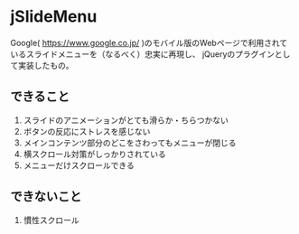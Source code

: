 jSlideMenu
==========
Google( https://www.google.co.jp/ )のモバイル版のWebページで利用されているスライドメニューを（なるべく）忠実に再現し、
jQueryのプラグインとして実装したもの。


## できること
1. スライドのアニメーションがとても滑らか・ちらつかない
2.  ボタンの反応にストレスを感じない
3.  メインコンテンツ部分のどこをさわってもメニューが閉じる
4.  横スクロール対策がしっかりされている
5. メニューだけスクロールできる

## できないこと
1. 慣性スクロール
